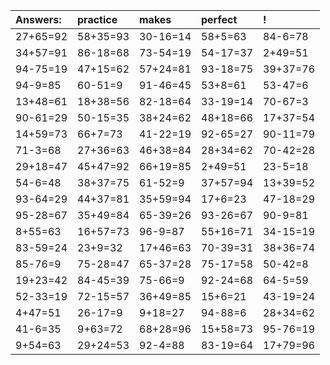 | Answers: | practice | makes | perfect | ! |
| :--- | :--- | :--- | :--- | :--- |
| 27+65=92 | 58+35=93 | 30-16=14 | 58+5=63 | 84-6=78 | 
| 34+57=91 | 86-18=68 | 73-54=19 | 54-17=37 | 2+49=51 | 
| 94-75=19 | 47+15=62 | 57+24=81 | 93-18=75 | 39+37=76 | 
| 94-9=85 | 60-51=9 | 91-46=45 | 53+8=61 | 53-47=6 | 
| 13+48=61 | 18+38=56 | 82-18=64 | 33-19=14 | 70-67=3 | 
| 90-61=29 | 50-15=35 | 38+24=62 | 48+18=66 | 17+37=54 | 
| 14+59=73 | 66+7=73 | 41-22=19 | 92-65=27 | 90-11=79 | 
| 71-3=68 | 27+36=63 | 46+38=84 | 28+34=62 | 70-42=28 | 
| 29+18=47 | 45+47=92 | 66+19=85 | 2+49=51 | 23-5=18 | 
| 54-6=48 | 38+37=75 | 61-52=9 | 37+57=94 | 13+39=52 | 
| 93-64=29 | 44+37=81 | 35+59=94 | 17+6=23 | 47-18=29 | 
| 95-28=67 | 35+49=84 | 65-39=26 | 93-26=67 | 90-9=81 | 
| 8+55=63 | 16+57=73 | 96-9=87 | 55+16=71 | 34-15=19 | 
| 83-59=24 | 23+9=32 | 17+46=63 | 70-39=31 | 38+36=74 | 
| 85-76=9 | 75-28=47 | 65-37=28 | 75-17=58 | 50-42=8 | 
| 19+23=42 | 84-45=39 | 75-66=9 | 92-24=68 | 64-5=59 | 
| 52-33=19 | 72-15=57 | 36+49=85 | 15+6=21 | 43-19=24 | 
| 4+47=51 | 26-17=9 | 9+18=27 | 94-88=6 | 28+34=62 | 
| 41-6=35 | 9+63=72 | 68+28=96 | 15+58=73 | 95-76=19 | 
| 9+54=63 | 29+24=53 | 92-4=88 | 83-19=64 | 17+79=96 | 
